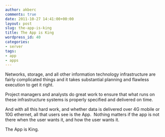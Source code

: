 ```yaml
---
author: akberc
comments: true
date: 2011-10-27 14:41:00+00:00
layout: post
slug: the-app-is-king
title: The App is King
wordpress_id: 40
categories:
- server
tags:
- app
- apps
---
```

Networks, storage, and all other information technology infrastructure are fairly complicated things and it takes substantial planning and flawless execution to get it right.

Project managers and analysts do great work to ensure that what runs on these infrastructure systems is properly specified and delivered on time.

And with all this hard work, and whether data is delivered over 4G mobile or 10G ethernet, all that users see is the App.  Nothing matters if the app is not there when the user wants it, and how the user wants it.

The App is King.

